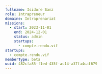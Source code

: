 ```yaml
---
fullname: Isidore Sanz
role: Intrapreneur
domaine: Intraprenariat
missions:
  - start: 2023-11-01
    end: 2024-12-01
    status: admin
    startups:
      - compte.rendu.vif
startups:
  - compte.rendu.vif
memberType: beta
uuid: 482cfa85-f1ed-435f-ac14-a37fa4caf679
---
```

